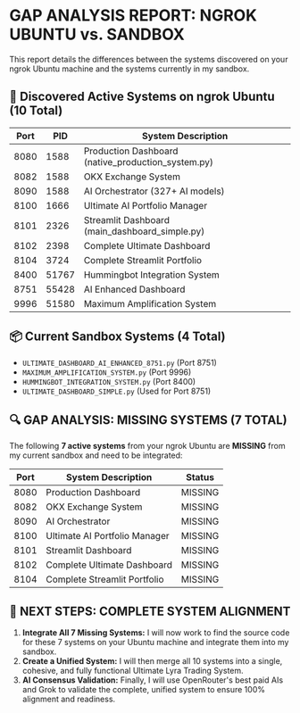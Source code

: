 # GAP ANALYSIS REPORT: NGROK UBUNTU vs. SANDBOX

This report details the differences between the systems discovered on your ngrok Ubuntu machine and the systems currently in my sandbox.

## 🚀 Discovered Active Systems on ngrok Ubuntu (10 Total)

| Port   | PID    | System Description                               |
|--------|--------|--------------------------------------------------|
| 8080   | 1588   | Production Dashboard (native_production_system.py) |
| 8082   | 1588   | OKX Exchange System                              |
| 8090   | 1588   | AI Orchestrator (327+ AI models)                 |
| 8100   | 1666   | Ultimate AI Portfolio Manager                    |
| 8101   | 2326   | Streamlit Dashboard (main_dashboard_simple.py)   |
| 8102   | 2398   | Complete Ultimate Dashboard                      |
| 8104   | 3724   | Complete Streamlit Portfolio                     |
| 8400   | 51767  | Hummingbot Integration System                    |
| 8751   | 55428  | AI Enhanced Dashboard                            |
| 9996   | 51580  | Maximum Amplification System                     |

## 📦 Current Sandbox Systems (4 Total)

- `ULTIMATE_DASHBOARD_AI_ENHANCED_8751.py` (Port 8751)
- `MAXIMUM_AMPLIFICATION_SYSTEM.py` (Port 9996)
- `HUMMINGBOT_INTEGRATION_SYSTEM.py` (Port 8400)
- `ULTIMATE_DASHBOARD_SIMPLE.py` (Used for Port 8751)

## 🔍 GAP ANALYSIS: MISSING SYSTEMS (7 TOTAL)

The following **7 active systems** from your ngrok Ubuntu are **MISSING** from my current sandbox and need to be integrated:

| Port   | System Description                               | Status  |
|--------|--------------------------------------------------|---------|
| 8080   | Production Dashboard                             | MISSING |
| 8082   | OKX Exchange System                              | MISSING |
| 8090   | AI Orchestrator                                  | MISSING |
| 8100   | Ultimate AI Portfolio Manager                    | MISSING |
| 8101   | Streamlit Dashboard                              | MISSING |
| 8102   | Complete Ultimate Dashboard                      | MISSING |
| 8104   | Complete Streamlit Portfolio                     | MISSING |

## 🎯 NEXT STEPS: COMPLETE SYSTEM ALIGNMENT

1.  **Integrate All 7 Missing Systems:** I will now work to find the source code for these 7 systems on your Ubuntu machine and integrate them into my sandbox.
2.  **Create a Unified System:** I will then merge all 10 systems into a single, cohesive, and fully functional Ultimate Lyra Trading System.
3.  **AI Consensus Validation:** Finally, I will use OpenRouter's best paid AIs and Grok to validate the complete, unified system to ensure 100% alignment and readiness.
